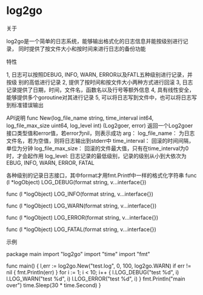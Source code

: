 log2go
======
关于

log2go是一个简单的日志系统，能够输出格式化的日志信息并能按级别进行记录，
同时提供了按文件大小和按时间来进行日志的备份功能

特性

1, 日志可以按照DEBUG, INFO, WARN, ERROR以及FATL五种级别进行记录，并按级
   别的高低进行记录
2, 提供了按时间和按文件大小两种方式进行回滚
3, 日志记录提供了日期，时间，文件名，函数名以及行号等额外信息
4, 具有线性安全，能够提供多个goroutine对其进行记录
5, 可以将日志写到文件中，也可以将日志写到标准错误输出


API说明
func New(log_file_name string, time_interval int64, log_file_max_size uint64, log_level int) (Log2goer, error)
返回一个Log2goer接口类型值和error值，若error为nil，则表示成功
arg：
log_file_name： 为日志文件名，若为空值，则将日志输出到stderr中
time_interval： 回滚的时间间隔，单位为分钟
log_file_max_size： 回滚的文件最大值，只有在time_interval为0时，才会起作用
log_level: 日志记录的最低级别，记录的级别从小到大依次为EBUG, INFO, WARN, ERROR, FATAL

各种级别的记录日志接口，其中format才用fmt.Printf中一样的格式化字符串
func (l *logObject) LOG_DEBUG(format string, v...interface{})

func (l *logObject) LOG_INFO(format string, v...interface{})

func (l *logObject) LOG_WARN(format string, v...interface{})

func (l *logObject) LOG_ERROR(format string, v...interface{})

func (l *logObject) LOG_FATAL(format string, v...interface{})

示例

package main
import "log2go"
import "time"
import "fmt"

func main() {
    l,err := log2go.New("test.log", 0, 100, log2go.WARN)
    if err != nil {
        fmt.Println(err)
    }
    for i := 1; i < 10; i++ {
        l.LOG_DEBUG("test %d", i)
        l.LOG_WARN("test %d", i)
        l.LOG_ERROR("test %d", i)
    }
    fmt.Println("main over")
    time.Sleep(30 * time.Second)
}

